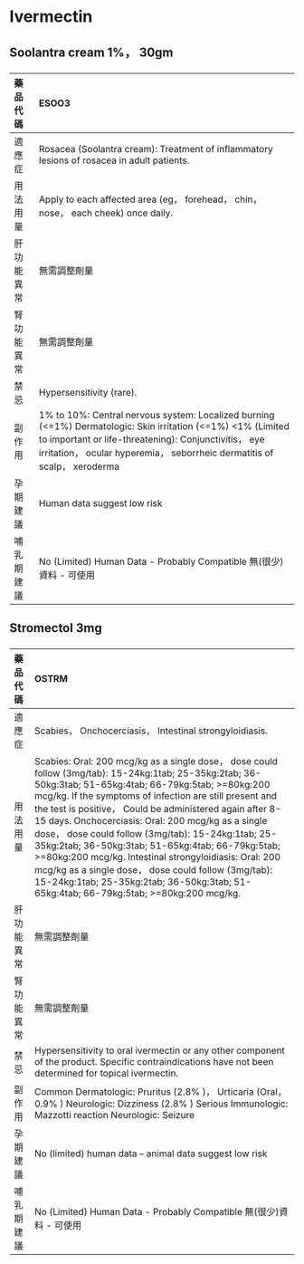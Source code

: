# Ivermectin

## Soolantra cream 1%， 30gm

##### 

| 藥品代碼   | ESOO3                                                                                                                                                                                                                                            |
|:-----------|:-------------------------------------------------------------------------------------------------------------------------------------------------------------------------------------------------------------------------------------------------|
| 適應症     | Rosacea (Soolantra cream): Treatment of inflammatory lesions of rosacea in adult patients.                                                                                                                                                       |
| 用法用量   | Apply to each affected area (eg， forehead， chin， nose， each cheek) once daily.                                                                                                                                                               |
| 肝功能異常 | 無需調整劑量                                                                                                                                                                                                                                     |
| 腎功能異常 | 無需調整劑量                                                                                                                                                                                                                                     |
| 禁忌       | Hypersensitivity (rare).                                                                                                                                                                                                                         |
| 副作用     | 1% to 10%: Central nervous system: Localized burning (<=1%) Dermatologic: Skin irritation (<=1%) <1% (Limited to important or life-threatening): Conjunctivitis， eye irritation， ocular hyperemia， seborrheic dermatitis of scalp， xeroderma |
| 孕期建議   | Human data suggest low risk                                                                                                                                                                                                                      |
| 哺乳期建議 | No (Limited) Human Data - Probably Compatible 無(很少)資料 - 可使用                                                                                                                                                                              |

## Stromectol 3mg

##### 

| 藥品代碼   | OSTRM                                                                                                                                                                                                                                                                                                                                                                                                                                                                                                                                                                                                                                                      |
|:-----------|:-----------------------------------------------------------------------------------------------------------------------------------------------------------------------------------------------------------------------------------------------------------------------------------------------------------------------------------------------------------------------------------------------------------------------------------------------------------------------------------------------------------------------------------------------------------------------------------------------------------------------------------------------------------|
| 適應症     | Scabies， Onchocerciasis， Intestinal strongyloidiasis.                                                                                                                                                                                                                                                                                                                                                                                                                                                                                                                                                                                                    |
| 用法用量   | Scabies: Oral: 200 mcg/kg as a single dose， dose could follow (3mg/tab): 15-24kg:1tab; 25-35kg:2tab; 36-50kg:3tab; 51-65kg:4tab; 66-79kg:5tab; >=80kg:200 mcg/kg. If the symptoms of infection are still present and the test is positive， Could be administered again after 8-15 days. Onchocerciasis: Oral: 200 mcg/kg as a single dose， dose could follow (3mg/tab): 15-24kg:1tab; 25-35kg:2tab; 36-50kg:3tab; 51-65kg:4tab; 66-79kg:5tab; >=80kg:200 mcg/kg. Intestinal strongyloidiasis: Oral: 200 mcg/kg as a single dose， dose could follow (3mg/tab): 15-24kg:1tab; 25-35kg:2tab; 36-50kg:3tab; 51-65kg:4tab; 66-79kg:5tab; >=80kg:200 mcg/kg. |
| 肝功能異常 | 無需調整劑量                                                                                                                                                                                                                                                                                                                                                                                                                                                                                                                                                                                                                                               |
| 腎功能異常 | 無需調整劑量                                                                                                                                                                                                                                                                                                                                                                                                                                                                                                                                                                                                                                               |
| 禁忌       | Hypersensitivity to oral ivermectin or any other component of the product. Specific contraindications have not been determined for topical ivermectin.                                                                                                                                                                                                                                                                                                                                                                                                                                                                                                     |
| 副作用     | Common Dermatologic: Pruritus (2.8% )， Urticaria (Oral， 0.9% ) Neurologic: Dizziness (2.8% ) Serious Immunologic: Mazzotti reaction Neurologic: Seizure                                                                                                                                                                                                                                                                                                                                                                                                                                                                                                  |
| 孕期建議   | No (limited) human data – animal data suggest low risk                                                                                                                                                                                                                                                                                                                                                                                                                                                                                                                                                                                                     |
| 哺乳期建議 | No (Limited) Human Data - Probably Compatible 無(很少)資料 - 可使用                                                                                                                                                                                                                                                                                                                                                                                                                                                                                                                                                                                        |

